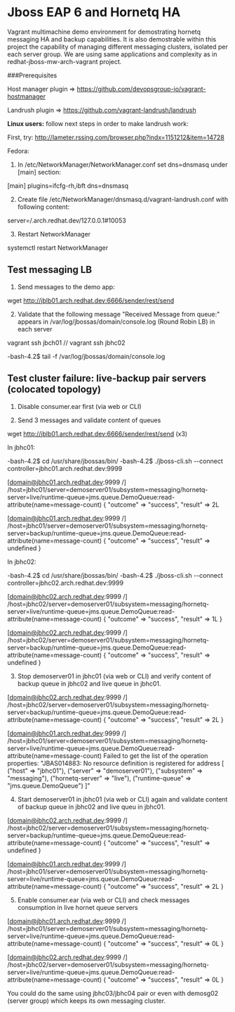 # Jboss EAP 6 and Hornetq HA

Vagrant multimachine demo environment for demostrating hornetq messaging HA and backup capabilities. It is also demostrable within this project the capability of managing different messaging clusters, isolated per each server group.
We are using same applications and complexity as in redhat-jboss-mw-arch-vagrant project.

###Prerequisites

Host manager plugin => https://github.com/devopsgroup-io/vagrant-hostmanager

Landrush plugin => https://github.com/vagrant-landrush/landrush

**Linux users:** follow next steps in order to make landrush work:

First, try: http://lameter.rssing.com/browser.php?indx=1151212&item=14728

Fedora:

1. In /etc/NetworkManager/NetworkManager.conf set dns=dnsmasq under [main] section:

  [main]
  plugins=ifcfg-rh,ibft
  dns=dnsmasq

2. Create file /etc/NetworkManager/dnsmasq.d/vagrant-landrush.conf with following content:

  server=/.arch.redhat.dev/127.0.0.1#10053

3. Restart NetworkManager 

  systemctl restart NetworkManager

## Test messaging LB

1. Send messages to the demo app:

  wget http://jblb01.arch.redhat.dev:6666/sender/rest/send

2. Validate that the following message "Received Message from queue:" appears in /var/log/jbossas/domain/console.log (Round Robin LB) in each server

  vagrant ssh jbch01 // vagrant ssh jbhc02

  -bash-4.2$ tail -f /var/log/jbossas/domain/console.log


## Test cluster failure: live-backup pair servers (colocated topology)

1. Disable consumer.ear first (via web or CLI)

2. Send 3 messages and validate content of queues

  wget http://jblb01.arch.redhat.dev:6666/sender/rest/send (x3)

  In jbhc01:

  -bash-4.2$ cd /usr/share/jbossas/bin/
  -bash-4.2$ ./jboss-cli.sh --connect controller=jbhc01.arch.redhat.dev:9999

  [domain@jbhc01.arch.redhat.dev:9999 /] /host=jbhc01/server=demoserver01/subsystem=messaging/hornetq-server=live/runtime-queue=jms.queue.DemoQueue:read-attribute(name=message-count)
  {
      "outcome" => "success",
      "result" => 2L
  
  [domain@jbhc01.arch.redhat.dev:9999 /] /host=jbhc01/server=demoserver01/subsystem=messaging/hornetq-server=backup/runtime-queue=jms.queue.DemoQueue:read-attribute(name=message-count)
  {
      "outcome" => "success",
      "result" => undefined
  }
  
  In jbhc02:

  -bash-4.2$ cd /usr/share/jbossas/bin/
  -bash-4.2$ ./jboss-cli.sh --connect controller=jbhc02.arch.redhat.dev:9999
  
  [domain@jbhc02.arch.redhat.dev:9999 /] /host=jbhc02/server=demoserver01/subsystem=messaging/hornetq-server=live/runtime-queue=jms.queue.DemoQueue:read-attribute(name=message-count)
  {
      "outcome" => "success",
      "result" => 1L
  }

  [domain@jbhc02.arch.redhat.dev:9999 /] /host=jbhc02/server=demoserver01/subsystem=messaging/hornetq-server=backup/runtime-queue=jms.queue.DemoQueue:read-attribute(name=message-count)
  {
      "outcome" => "success",
      "result" => undefined
  }

3. Stop demoserver01 in jbhc01 (via web or CLI) and verify content of backup queue in jbhc02 and live queue in jbhc01.

  [domain@jbhc02.arch.redhat.dev:9999 /] /host=jbhc02/server=demoserver01/subsystem=messaging/hornetq-server=backup/runtime-queue=jms.queue.DemoQueue:read-attribute(name=message-count)
  {
      "outcome" => "success",
      "result" => 2L
  }
  
  [domain@jbhc01.arch.redhat.dev:9999 /] /host=jbhc01/server=demoserver01/subsystem=messaging/hornetq-server=live/runtime-queue=jms.queue.DemoQueue:read-attribute(name=message-count)
  Failed to get the list of the operation properties: "JBAS014883: No resource definition is registered for address [
      ("host" => "jbhc01"),
      ("server" => "demoserver01"),
      ("subsystem" => "messaging"),
      ("hornetq-server" => "live"),
      ("runtime-queue" => "jms.queue.DemoQueue")
  ]"

4. Start demoserver01 in jbhc01 (via web or CLI) again and validate content of backup queue in jbhc02 and live queu in jbhc01.

  [domain@jbhc02.arch.redhat.dev:9999 /] /host=jbhc02/server=demoserver01/subsystem=messaging/hornetq-server=backup/runtime-queue=jms.queue.DemoQueue:read-attribute(name=message-count)
  {
      "outcome" => "success",
      "result" => undefined
  }
  
  [domain@jbhc01.arch.redhat.dev:9999 /] /host=jbhc01/server=demoserver01/subsystem=messaging/hornetq-server=live/runtime-queue=jms.queue.DemoQueue:read-attribute(name=message-count)
  {
      "outcome" => "success",
      "result" => 2L
  }

5. Enable consumer.ear  (via web or CLI) and check messages consumption in live hornet queue servers

  [domain@jbhc01.arch.redhat.dev:9999 /] /host=jbhc01/server=demoserver01/subsystem=messaging/hornetq-server=live/runtime-queue=jms.queue.DemoQueue:read-attribute(name=message-count)
  {
      "outcome" => "success",
      "result" => 0L
  }
  
  [domain@jbhc02.arch.redhat.dev:9999 /] /host=jbhc02/server=demoserver01/subsystem=messaging/hornetq-server=live/runtime-queue=jms.queue.DemoQueue:read-attribute(name=message-count)
  {
      "outcome" => "success",
      "result" => 0L
  }

You could do the same using jbhc03/jbhc04 pair or even with demosg02 (server group) which keeps its own messaging cluster.

